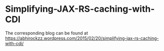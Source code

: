# Simplifying-JAX-RS-caching-with-CDI
The corresponding blog can be found at https://abhirockzz.wordpress.com/2015/02/20/simplifying-jax-rs-caching-with-cdi/
